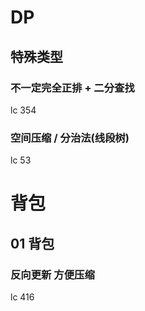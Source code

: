 # DP
## 特殊类型
### 不一定完全正排 + 二分查找
lc 354
### 空间压缩 / 分治法(线段树)
lc 53

# 背包
## 01 背包
### 反向更新 方便压缩
lc 416
